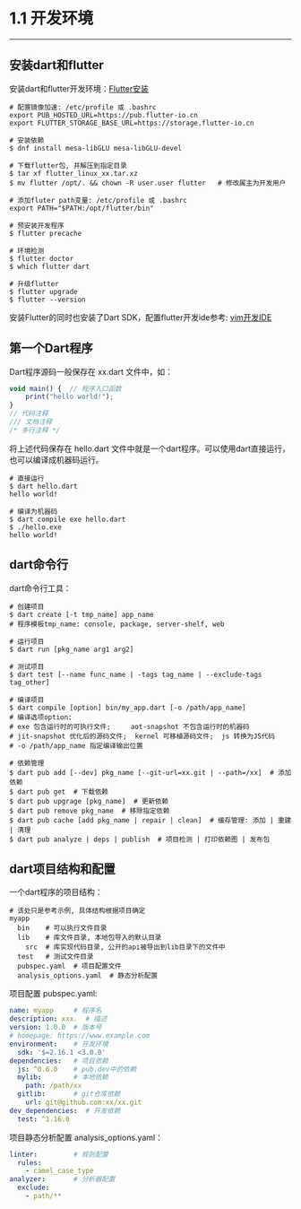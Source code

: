 # 1.1 开发环境
---

## 安装dart和flutter

安装dart和flutter开发环境：[Flutter安装](https://docs.flutter.dev/get-started/install)

```shell
# 配置镜像加速: /etc/profile 或 .bashrc
export PUB_HOSTED_URL=https://pub.flutter-io.cn
export FLUTTER_STORAGE_BASE_URL=https://storage.flutter-io.cn

# 安装依赖
$ dnf install mesa-libGLU mesa-libGLU-devel

# 下载flutter包, 并解压到指定目录
$ tar xf flutter_linux_xx.tar.xz
$ mv flutter /opt/. && chown -R user.user flutter   # 修改属主为开发用户

# 添加fluter path变量: /etc/profile 或 .bashrc
export PATH="$PATH:/opt/flutter/bin"

# 预安装开发程序
$ flutter precache

# 环境检测
$ flutter doctor
$ which flutter dart

# 升级flutter
$ flutter upgrade
$ flutter --version
```

安装Flutter的同时也安装了Dart SDK，配置flutter开发ide参考: [vim开发IDE](https://book.mjiee.top/linux/linux/2-bian-ji-qi/2.3-vim-ka-fa-ide)

## 第一个Dart程序

Dart程序源码一般保存在 xx.dart 文件中，如：

```typescript
void main() {  // 程序入口函数
    print("hello world!");
}
// 代码注释
/// 文档注释
/* 多行注释 */
```

将上述代码保存在 hello.dart 文件中就是一个dart程序。可以使用dart直接运行，也可以编译成机器码运行。

```shell
# 直接运行
$ dart hello.dart
hello world!

# 编译为机器码
$ dart compile exe hello.dart
$ ./hello.exe
hello world!
```

## dart命令行

dart命令行工具：

```shell
# 创建项目
$ dart create [-t tmp_name] app_name
# 程序模板tmp_name: console, package, server-shelf, web

# 运行项目
$ dart run [pkg_name arg1 arg2]

# 测试项目
$ dart test [--name func_name | -tags tag_name | --exclude-tags tag_other]

# 编译项目
$ dart compile [option] bin/my_app.dart [-o /path/app_name]
# 编译选项option: 
# exe 包含运行时的可执行文件;     aot-snapshot 不包含运行时的机器码
# jit-snapshot 优化后的源码文件;  kernel 可移植源码文件;  js 转换为JS代码
# -o /path/app_name 指定编译输出位置

# 依赖管理
$ dart pub add [--dev] pkg_name [--git-url=xx.git | --path=/xx]  # 添加依赖
$ dart pub get  # 下载依赖
$ dart pub upgrage [pkg_name]  # 更新依赖
$ dart pub remove pkg_name  # 移除指定依赖
$ dart pub cache [add pkg_name | repair | clean]  # 缓存管理: 添加 | 重建 | 清理
$ dart pub analyze | deps | publish  # 项目检测 | 打印依赖图 | 发布包
```

## dart项目结构和配置

一个dart程序的项目结构：

```shell
# 该处只是参考示例, 具体结构根据项目确定
myapp
  bin    # 可以执行文件目录
  lib    # 库文件目录, 本地包导入的默认目录
    src  # 库实现代码目录, 公开的api被导出到lib目录下的文件中
  test   # 测试文件目录
  pubspec.yaml  # 项目配置文件
  analysis_options.yaml  # 静态分析配置
```

项目配置 pubspec.yaml:

```yaml
name: myapp     # 程序名
description: xxx.  # 描述
version: 1.0.0  # 版本号
# homepage: https://www.example.com
environment:    # 开发环境
  sdk: '$=2.16.1 <3.0.0'
dependencies:   # 项目依赖
  js: ^0.6.0    # pub.dev中的依赖
  mylib:        # 本地依赖
    path: /path/xx
  gitlib:       # git仓库依赖
    url: git@github.com:xx/xx.git
dev_dependencies:  # 开发依赖
  test: ^1.16.0
```

项目静态分析配置 analysis_options.yaml：

```yaml
linter:         # 规则配置
  rules:
    - camel_case_type
analyzer:       # 分析器配置
  exclude:
    - path/**
```